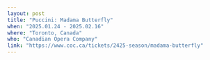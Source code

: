 ```yaml
---
layout: post
title: "Puccini: Madama Butterfly"
when: "2025.01.24 - 2025.02.16"
where: "Toronto, Canada"
who: "Canadian Opera Company"
link: "https://www.coc.ca/tickets/2425-season/madama-butterfly"
---
```


